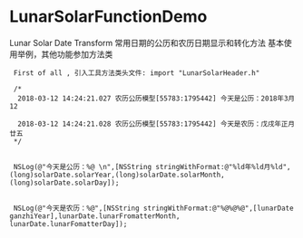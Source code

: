 # LunarSolarFunctionDemo
Lunar Solar  Date Transform
     常用日期的公历和农历日期显示和转化方法
     基本使用举例，其他功能参加方法类
     
     First of all , 引入工具方法类头文件: import "LunarSolarHeader.h"

     /*
      2018-03-12 14:24:21.027 农历公历模型[55783:1795442] 今天是公历：2018年3月12
 
      2018-03-12 14:24:21.028 农历公历模型[55783:1795442] 今天是农历：戊戌年正月廿五
     */
    

     NSLog(@"今天是公历：%@ \n",[NSString stringWithFormat:@"%ld年%ld月%ld", (long)solarDate.solarYear,(long)solarDate.solarMonth,(long)solarDate.solarDay]);
    
    
     NSLog(@"今天是农历：%@",[NSString stringWithFormat:@"%@%@%@",[lunarDate ganzhiYear],lunarDate.lunarFromatterMonth, lunarDate.lunarFomatterDay]);
